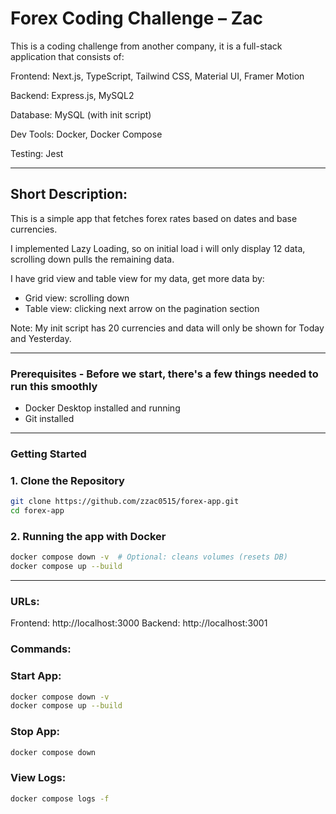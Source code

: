 # Forex Coding Challenge – Zac

This is a coding challenge from another company, it is a full-stack application that consists of:

Frontend: Next.js, TypeScript, Tailwind CSS, Material UI, Framer Motion

Backend: Express.js, MySQL2

Database: MySQL (with init script)

Dev Tools: Docker, Docker Compose

Testing: Jest

---

## Short Description:

This is a simple app that fetches forex rates based on dates and base currencies.

I implemented Lazy Loading, so on initial load i will only display 12 data, scrolling down pulls the remaining data.

I have grid view and table view for my data, get more data by:

- Grid view: scrolling down
- Table view: clicking next arrow on the pagination section

Note: My init script has 20 currencies and data will only be shown for Today and Yesterday.

---

### Prerequisites - Before we start, there's a few things needed to run this smoothly

- Docker Desktop installed and running
- Git installed

---

### Getting Started

### 1. Clone the Repository

```bash
git clone https://github.com/zzac0515/forex-app.git
cd forex-app
```

### 2. Running the app with Docker

```bash
docker compose down -v  # Optional: cleans volumes (resets DB)
docker compose up --build
```

---

### URLs:

Frontend: http://localhost:3000
Backend: http://localhost:3001

### Commands:

### Start App:

```bash
docker compose down -v
docker compose up --build
```

### Stop App:

```bash
docker compose down
```

### View Logs:

```bash
docker compose logs -f
```
